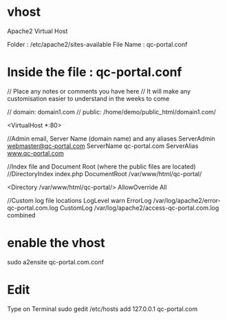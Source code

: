 # vhost
Apache2 Virtual Host

Folder : /etc/apache2/sites-available
File Name : qc-portal.conf

# Inside the file : qc-portal.conf

// Place any notes or comments you have here
// It will make any customisation easier to understand in the weeks to come

// domain: domain1.com
// public: /home/demo/public_html/domain1.com/

<VirtualHost *:80>

  //Admin email, Server Name (domain name) and any aliases
  ServerAdmin webmaster@qc-portal.com
  ServerName  qc-portal.com
  ServerAlias www.qc-portal.com


  //Index file and Document Root (where the public files are located)
  //DirectoryIndex index.php
  DocumentRoot /var/www/html/qc-portal/
  
  <Directory /var/www/html/qc-portal/>
    AllowOverride All
  </Directory>


  //Custom log file locations
  LogLevel warn
  ErrorLog /var/log/apache2/error-qc-portal.com.log
  CustomLog /var/log/apache2/access-qc-portal.com.log combined

</VirtualHost>

# enable the vhost
sudo a2ensite qc-portal.com.conf

# Edit 
Type on Terminal sudo gedit /etc/hosts
add 127.0.0.1 qc-portal.com
